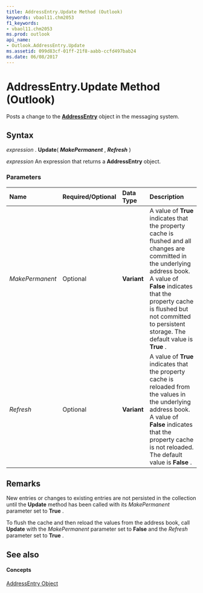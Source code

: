 ```yaml
---
title: AddressEntry.Update Method (Outlook)
keywords: vbaol11.chm2053
f1_keywords:
- vbaol11.chm2053
ms.prod: outlook
api_name:
- Outlook.AddressEntry.Update
ms.assetid: 099d83cf-01ff-21f8-aabb-ccfd497bab24
ms.date: 06/08/2017
---
```



# AddressEntry.Update Method (Outlook)

Posts a change to the **[AddressEntry](addressentry-object-outlook.md)** object in the messaging system.


## Syntax

 _expression_ . **Update**( **_MakePermanent_** , **_Refresh_** )

 _expression_ An expression that returns a **AddressEntry** object.


### Parameters



|**Name**|**Required/Optional**|**Data Type**|**Description**|
|:-----|:-----|:-----|:-----|
| _MakePermanent_|Optional| **Variant**| A value of **True** indicates that the property cache is flushed and all changes are committed in the underlying address book. A value of **False** indicates that the property cache is flushed but not committed to persistent storage. The default value is **True** .|
| _Refresh_|Optional| **Variant**|A value of **True** indicates that the property cache is reloaded from the values in the underlying address book. A value of **False** indicates that the property cache is not reloaded. The default value is **False** .|

## Remarks

New entries or changes to existing entries are not persisted in the collection until the **Update** method has been called with its _MakePermanent_ parameter set to **True** .

To flush the cache and then reload the values from the address book, call **Update** with the _MakePermanent_ parameter set to **False** and the _Refresh_ parameter set to **True** .


## See also


#### Concepts


[AddressEntry Object](addressentry-object-outlook.md)

